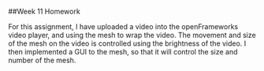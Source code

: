 ##Week 11 Homework

For this assignment, I have uploaded a video into the openFrameworks video player, and using the mesh to wrap the video. The movement and size of the mesh on the video is controlled using the brightness of the video. I then implemented a GUI to the mesh, so that it will control the size and number of the mesh.